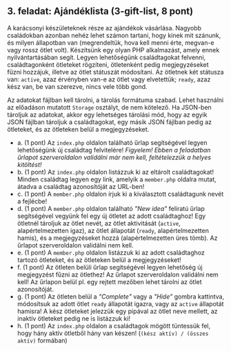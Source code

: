 ## 3. feladat: Ajándéklista (3-gift-list, 8 pont)

A karácsonyi készületeknek része az ajándékok vásárlása. Nagyobb családokban azonban nehéz lehet számon tartani, hogy kinek mit szánunk, és milyen állapotban van (megrendeltük, hova kell menni érte, megvan-e vagy rossz ötlet volt). Készítsünk egy olyan PHP alkalmazást, amely ennek nyilvántartásában segít. Legyen lehetőségünk családtagokat felvenni, családtagonként ötleteket rögzíteni, ötletenként pedig megjegyzéseket fűzni hozzájuk, illetve az ötlet státuszát módosítani. Az ötletnek két státusza van: `active`, azaz érvényben van-e az ötlet vagy elvetettük; `ready`, azaz kész van, be van szerezve, nincs vele több gond.

Az adatokat fájlban kell tárolni, a tárolás formátuma szabad. Lehet használni az előadáson mutatott `Storage` osztályt, de nem kötelező. Ha JSON-ben tároljuk az adatokat, akkor egy lehetséges tárolási mód, hogy az egyik JSON fájlban tároljuk a családtagokat, egy másik JSON fájlban pedig az ötleteket, és az ötleteken belül a megjegyzéseket.

- a. (1 pont) Az `index.php` oldalon található űrlap segítségével legyen lehetőségünk új családtag felvitelére! *Figyelem! Ebben a feladatban űrlapot szerveroldalon validálni már nem kell, feltételezzük a helyes kitöltést!*
- b. (1 pont) Az `index.php` oldalon listázzuk ki az eltárolt családtagokat! Minden családtag legyen egy link, amelyik a `member.php` oldalra mutat, átadva a családtag azonosítóját az URL-ben!
- c. (1 pont) A `member.php` oldalon írjuk ki a kiválasztott családtagunk nevét a fejlécbe!
- d. (1 pont) A `member.php` oldalon található _"New idea"_ feliratú űrlap segítségével vegyünk fel egy új ötletet az adott családtaghoz! Egy ötletnél tároljuk az ötlet nevét, az ötlet aktivitását (`active`, alapértelmezetten igaz), az ötlet állapotát (`ready`, alapértelmezetten hamis), és a megjegyzéseket hozzá (alapértelmezetten üres tömb). Az űrlapot szerveroldalon validálni nem kell.
- e. (1 pont) A `member.php` oldalon listázzuk ki az adott családtaghoz tartozó ötleteket, és az ötleteken belül a megjegyzéseket!
- f. (1 pont) Az ötleten belüli űrlap segítségével legyen lehetőség új megjegyzést fűzni az ötlethez! Az űrlapot szerveroldalon validálni nem kell! Az űrlapon belül pl. egy rejtett mezőben lehet tárolni az ötlet azonosítóját.
- g. (1 pont) Az ötleten belül a _"Complete"_ vagy a _"Hide"_ gombra kattintva, módosítsuk az adott ötlet `ready` állapotát igazra, vagy az `active` állapotát hamisra! A kész ötleteket jelezzük egy pipával az ötlet neve mellett, az inaktív ötleteket pedig ne is listázzuk ki!
- h. (1 pont) Az `index.php` oldalon a családtagok mögött tüntessük fel, hogy hány aktív ötletből hány van készen! (`(kész aktív) / (összes aktív)` formában)
